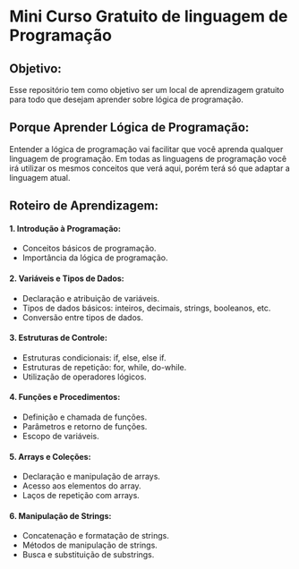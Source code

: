 # Mini Curso Gratuito de linguagem de Programação

## **Objetivo:**
Esse repositório tem como objetivo ser um local de aprendizagem gratuito para todo que desejam aprender sobre lógica de programação.

## **Porque Aprender Lógica de Programação:**
Entender a lógica de programação vai facilitar que você aprenda qualquer linguagem de programação. Em todas as linguagens de programação você irá utilizar os mesmos conceitos que verá aqui, porém terá só que adaptar a linguagem atual.

## **Roteiro de Aprendizagem:**

#### **1. Introdução à Programação:**

-   Conceitos básicos de programação.
-   Importância da lógica de programação.

#### **2. Variáveis e Tipos de Dados:**

-   Declaração e atribuição de variáveis.
-   Tipos de dados básicos: inteiros, decimais, strings, booleanos, etc.
-   Conversão entre tipos de dados.

#### **3. Estruturas de Controle:**

-   Estruturas condicionais: if, else, else if.
-   Estruturas de repetição: for, while, do-while.
-   Utilização de operadores lógicos.

#### **4. Funções e Procedimentos:**

-   Definição e chamada de funções.
-   Parâmetros e retorno de funções.
-   Escopo de variáveis.

#### **5. Arrays e Coleções:**

-   Declaração e manipulação de arrays.
-   Acesso aos elementos do array.
-   Laços de repetição com arrays.

#### **6. Manipulação de Strings:**

-   Concatenação e formatação de strings.
-   Métodos de manipulação de strings.
-   Busca e substituição de substrings.
